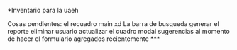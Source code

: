 *Inventario para la uaeh

Cosas pendientes:
el recuadro main xd
La barra de busqueda
generar el reporte
 eliminar usuario 
actualizar el cuadro modal
sugerencias al momento de hacer el formulario
agregados recientemente ***
